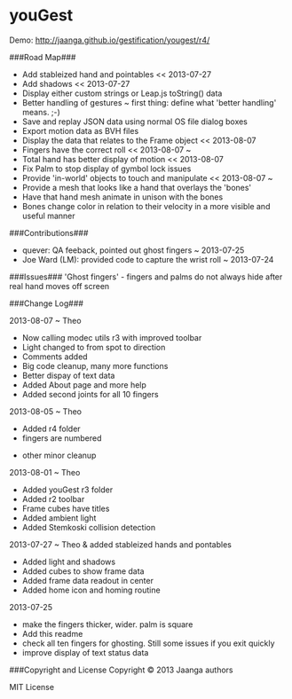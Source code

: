 youGest
=======

Demo: http://jaanga.github.io/gestification/yougest/r4/ 


###Road Map###
* Add stableized hand and pointables << 2013-07-27
* Add shadows << 2013-07-27
* Display either custom strings or Leap.js toString() data
* Better handling of gestures ~ first thing: define what 'better handling' means. ;-)  
* Save and replay JSON data using normal OS file dialog boxes  
* Export motion data as BVH files  
* Display the data that relates to the Frame object  << 2013-08-07
* Fingers have the correct roll  << 2013-08-07 ~ 
* Total hand has better display of motion  << 2013-08-07
* Fix Palm to stop display of gymbol lock issues  
* Provide 'in-world' objects to touch and manipulate  << 2013-08-07 ~ 
* Provide a mesh that looks like a hand that overlays the 'bones'  
* Have that hand mesh animate in unison with the bones  
* Bones change color in relation to their velocity in a more visible and useful manner  


###Contributions###
* quever: QA feeback, pointed out ghost fingers ~ 2013-07-25
* Joe Ward (LM): provided code to capture the wrist roll ~ 2013-07-24


###Issues###
'Ghost fingers' - fingers and palms do not always hide after real hand moves off screen


###Change Log###

2013-08-07 ~ Theo
* Now calling modec utils r3 with improved toolbar
* Light changed to from spot to direction
* Comments added 
* Big code cleanup, many more functions
* Better dispay of text data
* Added About page and more help
* Added second joints for all 10 fingers 

2013-08-05 ~ Theo
* Added r4 folder
* fingers are numbered
+ other minor cleanup

2013-08-01 ~ Theo
* Added youGest r3 folder
* Added r2 toolbar
* Frame cubes have titles
* Added ambient light
* Added Stemkoski collision detection
 
2013-07-27 ~ Theo
& added stableized hands and pontables
* Added light and shadows
* Added cubes to show frame data
* Added frame data readout in center
* Added home icon and homing routine

2013-07-25
* make the fingers thicker, wider. palm is square
* Add this readme
* check all ten fingers for ghosting. Still some issues if you exit quickly
* improve display of text status data


###Copyright and License
Copyright &copy; 2013 Jaanga authors

MIT License
